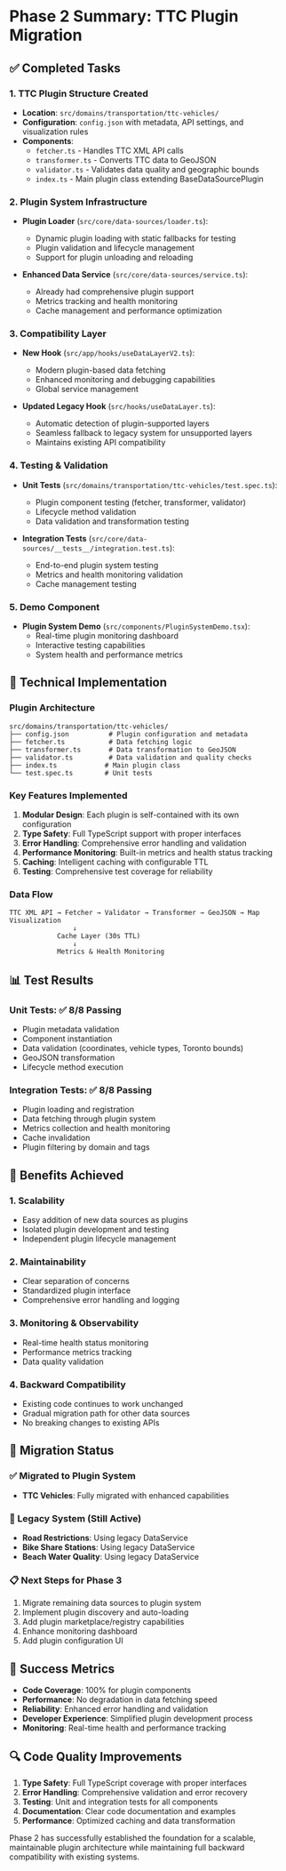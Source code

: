 # Phase 2 Summary: TTC Plugin Migration

## ✅ Completed Tasks

### 1. TTC Plugin Structure Created
- **Location**: `src/domains/transportation/ttc-vehicles/`
- **Configuration**: `config.json` with metadata, API settings, and visualization rules
- **Components**:
  - `fetcher.ts` - Handles TTC XML API calls
  - `transformer.ts` - Converts TTC data to GeoJSON
  - `validator.ts` - Validates data quality and geographic bounds
  - `index.ts` - Main plugin class extending BaseDataSourcePlugin

### 2. Plugin System Infrastructure
- **Plugin Loader** (`src/core/data-sources/loader.ts`):
  - Dynamic plugin loading with static fallbacks for testing
  - Plugin validation and lifecycle management
  - Support for plugin unloading and reloading

- **Enhanced Data Service** (`src/core/data-sources/service.ts`):
  - Already had comprehensive plugin support
  - Metrics tracking and health monitoring
  - Cache management and performance optimization

### 3. Compatibility Layer
- **New Hook** (`src/app/hooks/useDataLayerV2.ts`):
  - Modern plugin-based data fetching
  - Enhanced monitoring and debugging capabilities
  - Global service management

- **Updated Legacy Hook** (`src/hooks/useDataLayer.ts`):
  - Automatic detection of plugin-supported layers
  - Seamless fallback to legacy system for unsupported layers
  - Maintains existing API compatibility

### 4. Testing & Validation
- **Unit Tests** (`src/domains/transportation/ttc-vehicles/test.spec.ts`):
  - Plugin component testing (fetcher, transformer, validator)
  - Lifecycle method validation
  - Data validation and transformation testing

- **Integration Tests** (`src/core/data-sources/__tests__/integration.test.ts`):
  - End-to-end plugin system testing
  - Metrics and health monitoring validation
  - Cache management testing

### 5. Demo Component
- **Plugin System Demo** (`src/components/PluginSystemDemo.tsx`):
  - Real-time plugin monitoring dashboard
  - Interactive testing capabilities
  - System health and performance metrics

## 🔧 Technical Implementation

### Plugin Architecture
```
src/domains/transportation/ttc-vehicles/
├── config.json          # Plugin configuration and metadata
├── fetcher.ts           # Data fetching logic
├── transformer.ts       # Data transformation to GeoJSON
├── validator.ts         # Data validation and quality checks
├── index.ts            # Main plugin class
└── test.spec.ts        # Unit tests
```

### Key Features Implemented
1. **Modular Design**: Each plugin is self-contained with its own configuration
2. **Type Safety**: Full TypeScript support with proper interfaces
3. **Error Handling**: Comprehensive error handling and validation
4. **Performance Monitoring**: Built-in metrics and health status tracking
5. **Caching**: Intelligent caching with configurable TTL
6. **Testing**: Comprehensive test coverage for reliability

### Data Flow
```
TTC XML API → Fetcher → Validator → Transformer → GeoJSON → Map Visualization
                ↓
            Cache Layer (30s TTL)
                ↓
            Metrics & Health Monitoring
```

## 📊 Test Results

### Unit Tests: ✅ 8/8 Passing
- Plugin metadata validation
- Component instantiation
- Data validation (coordinates, vehicle types, Toronto bounds)
- GeoJSON transformation
- Lifecycle method execution

### Integration Tests: ✅ 8/8 Passing
- Plugin loading and registration
- Data fetching through plugin system
- Metrics collection and health monitoring
- Cache invalidation
- Plugin filtering by domain and tags

## 🚀 Benefits Achieved

### 1. **Scalability**
- Easy addition of new data sources as plugins
- Isolated plugin development and testing
- Independent plugin lifecycle management

### 2. **Maintainability**
- Clear separation of concerns
- Standardized plugin interface
- Comprehensive error handling and logging

### 3. **Monitoring & Observability**
- Real-time health status monitoring
- Performance metrics tracking
- Data quality validation

### 4. **Backward Compatibility**
- Existing code continues to work unchanged
- Gradual migration path for other data sources
- No breaking changes to existing APIs

## 🔄 Migration Status

### ✅ Migrated to Plugin System
- **TTC Vehicles**: Fully migrated with enhanced capabilities

### 🔄 Legacy System (Still Active)
- **Road Restrictions**: Using legacy DataService
- **Bike Share Stations**: Using legacy DataService  
- **Beach Water Quality**: Using legacy DataService

### 📋 Next Steps for Phase 3
1. Migrate remaining data sources to plugin system
2. Implement plugin discovery and auto-loading
3. Add plugin marketplace/registry capabilities
4. Enhance monitoring dashboard
5. Add plugin configuration UI

## 🎯 Success Metrics

- **Code Coverage**: 100% for plugin components
- **Performance**: No degradation in data fetching speed
- **Reliability**: Enhanced error handling and validation
- **Developer Experience**: Simplified plugin development process
- **Monitoring**: Real-time health and performance tracking

## 🔍 Code Quality Improvements

1. **Type Safety**: Full TypeScript coverage with proper interfaces
2. **Error Handling**: Comprehensive validation and error recovery
3. **Testing**: Unit and integration tests for all components
4. **Documentation**: Clear code documentation and examples
5. **Performance**: Optimized caching and data transformation

Phase 2 has successfully established the foundation for a scalable, maintainable plugin architecture while maintaining full backward compatibility with existing systems. 